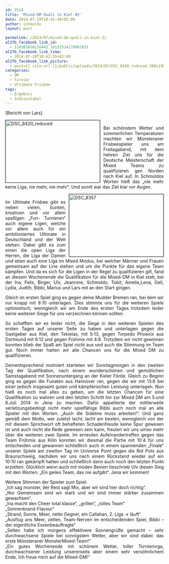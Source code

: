 ```yaml
---
id: 2514
title: 'Mixed-DM Quali in Kiel #2'
date: 2014-07-29T10:42:48+02:00
author: schmoldo
layout: post

permalink: /2014/07/mixed-dm-quali-in-kiel-2/
al2fb_facebook_link_id:
  - 118301658216442_10152514178062631
al2fb_facebook_link_time:
  - 2014-07-29T10:42:55+02:00
al2fb_facebook_link_picture:
  - post={{ site.url }}/public/uploads/2014/07/DSC_8420_reduced-300x198.jpg
categories:
  - DM
  - Turnier
  - Ultimate Frisbee
tags:
  - Ergebnis
  - Indiscutabel
---
```

<p style="text-align: justify;">
  [Bericht von Lars]
</p>

<p style="text-align: justify;">
  <a href="{{ site.url }}/public/uploads/2014/07/DSC_8420_reduced.jpg"><img style="float: left; border: 1px solid black; margin-right: 10px" class=;" src="{{ site.url }}/public/uploads/2014/07/DSC_8420_reduced-300x198.jpg" alt="DSC_8420_reduced" width="300" height="198" /></a><br /> Bei schönstem Wetter und sommerlichen Temperaturen machten wir Münsteraner Frisbeespieler uns am Freitagabend, mit dem hehren Ziel uns für die Deutsche Meisterschaft der Mixed Teams zu qualifizieren gen Norden nach Kiel auf. In Schmoldos Worten hieß das „nie mehr keine Liga, nie mehr, nie mehr“. Und somit war das Ziel klar vor Augen.<br /> <!--more-->
</p>

<p style="text-align: justify;">
  <a href="{{ site.url }}/public/uploads/2014/07/DSC_8357.jpg"><img style="float: right; border: 1px solid black; margin-left: 10px" class=;" src="{{ site.url }}/public/uploads/2014/07/DSC_8357-300x198.jpg" alt="DSC_8357" width="300" height="198" /></a><br /> Im Ultimate Frisbee gibt es neben vielen, bunten, kreativen und vor allem spaßigen „Fun- Turnieren“ auch eigene Ligen, welche vor allem auch für ein ambitioniertes Ultimate in Deutschland und der Welt stehen. Dabei gibt es zum einen die open Liga der Herren, die Liga der Damen und eben auch eine Liga im Mixed Modus, bei welcher Männer und Frauen gemeinsam auf der Line stehen und um die Punkte für das eigene Team kämpfen. Und da es sich für die Ligen in der Regel zu qualifizieren gilt, fand an diesem Wochenende die Qualifikation für die Mixed-DM in Kiel statt, bei der Ina, Felix, Birger, Ulv, Jeannine, Schmoldo, Tobit, Amelie,Lena, Geli, Lydia, Judith, Bibbi, Marius und Lars mit an den Start gingen.
</p>

<p style="text-align: justify;">
  Gleich im ersten Spiel ging es gegen deine Mudder Bremen ran, bei dem wir nur knapp mit 8:10 unterlagen. Dies stimmte uns für die weiteren Spiele optimistisch, wenngleich wir am Ende des ersten Tages trotzdem leider keine weiteren Siege für uns verzeichnen können sollten.
</p>

<p style="text-align: justify;">
  So schafften wir es leider nicht, die Siege in den weiteren Spielen des ersten Tages auf unserer Seite zu haben und unterlagen gegen die Gastgeber aus Kiel, den Tekielas, mit 5:13, gegen Torpedo Phoenix aus Dortmund mit 6:12 und gegen Frühmix mit 4:8. Trotzdem wir nicht gewinnen konnten blieb der Spaß am Spiel nicht aus und auch die Stimmung im Team gut. Noch immer hatten wir alle Chancen uns für die Mixed DM zu qualifizieren.
</p>

<p style="text-align: justify;">
  Dementsprechend motiviert starteten wir Sonntagmorgen in den zweiten Tag der Qualifikation, nach einem wunderschönen und gemütlichen Samstagabend mit Sonnenuntergang an der Kieler Förde. Gleich zu Beginn ging es gegen die Funaten aus Hannover ran, gegen die wir mit 13:8 bei einer jedoch insgesamt guten und kämpferischen Leistung unterlagen. Nun hieß es noch mal alles zu geben, um die letzten Chancen für eine Qualifikation zu wahren und den letzten Schritt hin zur Mixed DM am 5.und 6.Juli 2014 in Jena zu machen. Dafür appellierte der mittlerweile verletzungsbedingt nicht mehr spielfähige Bibbi auch noch mal an alle Spieler mit den Worten: „Auch die Sideline muss arbeiten!“. Und ganz gemäß dem Motto, wer zuletzt lacht, lacht am besten, wenngleich von der mit diesem Sprichwort oft behafteten Schadenfreude keine Spur gewesen ist und auch nicht die Rede gewesen sein kann, freuten wir uns umso mehr über die weiteren zwei Spiele. Im erneuten Aufeinandertreffen gegen das Team Frühmix aus Köln konnten wir diesmal die Partie mit 10:4 für uns entscheiden und gewannen schließlich auch in einem spannenden „Finale“ unserer Spiele am zweiten Tag im Universe Point gegen die Rot Pots aus Braunschweig, nachdem wir uns nach einem Rückstand wieder auf ein 10:10 ran gekämpft hatten und schließlich dann auch noch den letzten Punkt erzielten. Glücklich wenn auch mit müden Beinen beschrieb Ulv diesen Sieg mit den Worten: „Ein geiles Team, das nie aufgibt“. Jena wir kommen!
</p>

<p style="text-align: justify;">
  Weitere Stimmen der Spieler zum Spiel:<br /> „Ich sag monster, der Rest sagt Mix, aber wir sind hier doch richtig“.<br /> „Nur Gemeinsam sind wir stark und wir sind immer stärker zusammen gewachsen“.<br /> &#8222;Ina macht den Cheer total klasse&#8220;, &#8222;grillen&#8220;, &#8222;tolles Team&#8220;<br /> „Sonnenbrand-Flavour“<br /> &#8222;Strand, Sonne, Meer, nette Gegner, ein Callahan, 2. Liga -> läuft&#8220;<br /> &#8222;Ausflug ans Meer, zelten, Team-Nerven im entscheidenden Spiel, Bibbi &#8211; der eigentliche Essenbeauftragte&#8220;<br /> „Selten habe ich morgens effektivere Sonnengrüße gemacht &#8211; sehr durchwachsene Spiele bei sonnigstem Wetter, aber wir sind dabei: das erste Münsteraner MonsterMixed-Team!“<br /> „Ein gutes Wochenende mit schönem Wetter, toller Turnierorga, durchwachsener Leistung unsererseits aber einem sehr versöhnlichem Ende. Ich freue mich auf die Mixed-DM!“
</p>